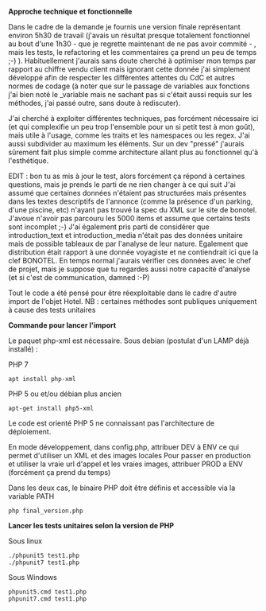 **Approche technique et fonctionnelle**

Dans le cadre de la demande je fournis une version finale représentant environ 5h30 de travail 
(j'avais un résultat presque totalement fonctionnel au bout d'une 1h30 - que je regrette maintenant de ne pas avoir commité - , mais les tests, le refactoring et 
les commentaires ça prend un peu de temps ;-) ).
Habituellement j'aurais sans doute cherché à optimiser mon temps par rapport au chiffre vendu client 
mais ignorant cette donnée j'ai simplement développé afin de respecter les différentes attentes du CdC
et autres normes de codage (à noter que sur le passage de variables aux fonctions j'ai bien noté le _variable
mais ne sachant pas si c'était aussi requis sur les méthodes, j'ai passé outre, sans doute à rediscuter).

J'ai cherché à exploiter différentes techniques, pas forcément nécessaire ici (et qui complexifie un peu trop 
l'ensemble pour un si petit test à mon goût), mais utile à l'usage, comme 
les traits et les namespaces ou les regex. J'ai aussi subdivider au maximum les éléments. Sur un dev "pressé"
j'aurais sûrement fait plus simple comme architecture allant plus au fonctionnel qu'à l'esthétique.

EDIT : bon tu as mis à jour le test, alors forcément ça répond à certaines questions, mais je prends le parti de ne rien changer à ce qui suit
J'ai assumé que certaines données n'étaient pas structurées mais présentes dans les textes descriptifs de 
l'annonce (comme la présence d'un parking, d'une piscine, etc) n'ayant pas trouvé la spec du XML sur le site de bonotel.
J'avoue n'avoir pas parcouru les 5000 items et assume que certains tests sont incomplet ;-)
J'ai également pris parti de considérer que introduction_text et introduction_media n'était pas des données
unitaire mais de possible tableaux de par l'analyse de leur nature. Egalement que distribution était rapport à une 
donnée voyagiste et ne contiendrait ici que la clef BONOTEL. En temps normal j'aurais vérifier ces données avec le chef de projet,
mais je suppose que tu regardes aussi notre capacité d'analyse (et si c'est de communication, damned :-P)

Tout le code a été pensé pour être réexploitable dans le cadre d'autre import de l'objet Hotel.
NB : certaines méthodes sont publiques uniquement à cause des tests unitaires

**Commande pour lancer l'import**

Le paquet php-xml est nécessaire. Sous debian (postulat d'un LAMP déjà installé) :

PHP 7

```
apt install php-xml
```

PHP 5 ou et/ou débian plus ancien
```
apt-get install php5-xml
```


Le code est orienté PHP 5 ne connaissant pas l'architecture de déploiement.

En mode développement, dans config.php, attribuer DEV à ENV ce qui permet d'utiliser un XML et des images locales
Pour passer en production et utiliser la vraie url d'appel et les vraies images, attribuer PROD a ENV (forcément ça prend du temps)

Dans les deux cas, le binaire PHP doit être définis et accessible via la variable PATH

```
php final_version.php
```

**Lancer les tests unitaires selon la version de PHP**

Sous linux 
```
./phpunit5 test1.php
./phpunit7 test1.php
```

Sous Windows 
```
phpunit5.cmd test1.php
phpunit7.cmd test1.php
```

